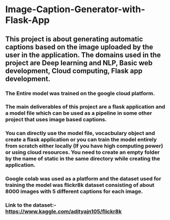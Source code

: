 # Image-Caption-Generator-with-Flask-App

## This project is about generating automatic captions based on the image uploaded by the user in the application. The domains used in the project are Deep learning and NLP, Basic web development, Cloud computing, Flask app development.

### The Entire model was trained on the google cloud platform.

### The main deliverables of this project are a flask application and a model file which can be used as a pipeline in some other project that uses image based captions.

### You can directly use the model file, vocacbulary object and create a flask application or you can train the model entirely from scratch either locally (If you have high computing power) or using cloud resources. You need to create an empty folder by the name of static in the same directory while creating the application.

### Google colab was used as a platform and the dataset used for training the model was flickr8k dataset consisting of about 8000 images with 5 different captions for each image.

### Link to the dataset:- https://www.kaggle.com/adityajn105/flickr8k


